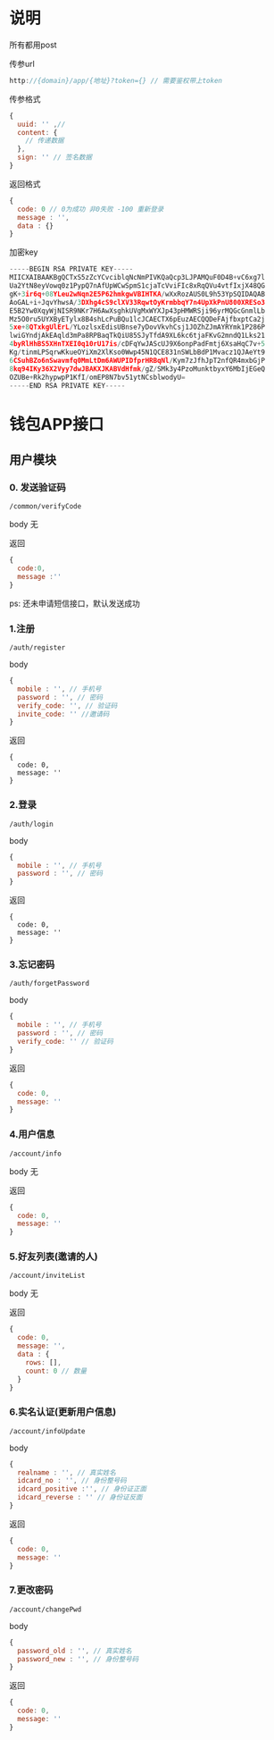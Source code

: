 # 说明

所有都用post

传参url

```js
http://{domain}/app/{地址}?token={} // 需要鉴权带上token
```

传参格式
```js
{
  uuid: '' ,//
  content: {
    // 传递数据
  },
  sign: '' // 签名数据
}
```

返回格式
```js
{
  code: 0 // 0为成功 非0失败 -100 重新登录
  message : '',
  data : {} 
}
```

加密key
```js
-----BEGIN RSA PRIVATE KEY-----
MIICXAIBAAKBgQCTxS5zZcYCvciblqNcNmPIVKQaQcp3LJPAMQuF0D4B+vC6xg7l
Ua2YtN8eyVowq0z1PypQ7nAfUpWCwSpmS1cjaTcVviFIc8xRqQVu4vtfIxjX48QG
gK+3ir6q+08YLeu2wNqn2E5P62hmkgwVBIHTKA/wXxRozAUS0L9h53YpSQIDAQAB
AoGAL+i+JqvYhwsA/3DXhg4cS9clXV33RqwtOyKrmbbqY7n4UpXkPnU800XRESo3
E5B2Yw0XqyWjNISR9NKr7H6AwXsghkUVgMxWYXJp43pHMWRSji96yrMQGcGnmlLb
Mz5O0ru5UYXByETylx8B4shLcPuBQu1lcJCAECTX6pEuzAECQQDeFAjfbxptCa2j
5xe+8QTxkgUlErL/YLozlsxEdisUBnse7yDovVkvhCsj1JOZhZJmAYRYmk1P286P
lwiGYndjAkEAqld3mPa8RPBaqTkQiU85SJyTfdA9XL6kc6tjaFKvG2mndQ1Lks21
4byRlHhBS5XHnTXEI0q10rU17is/cDFqYwJAScUJ9X6onpPadFmtj6XsaHqC7v+5
Kg/tinmLPSqrwKkueOYiXm2XlKso0Wwp45N1QCE831nSWLbBdP1Mvacz1QJAeYt9
6CSuhBZo6nSwavmfq0MmLtDm6AWUPIDfprHRBqNl/Kym7zJfhJpT2nfQR4mxbGjP
8kq94IKy36X2Vyy7dwJBAKXJKABVdHfmk/gZ/SMk3y4PzoMunktbyxY6MbIjEGeQ
OZUBe+Rk2hypwpP1KfI/omEP8N7bv51ytNCsblwodyU=
-----END RSA PRIVATE KEY-----
``` 

# 钱包APP接口

## 用户模块

### 0. 发送验证码
`/common/verifyCode`  

body 无

返回
```js
{
  code:0,
  message :''
}
```
ps: 还未申请短信接口，默认发送成功

### 1.注册

`/auth/register`

body 
```js
{
  mobile : '', // 手机号
  password : '', // 密码
  verify_code: '', // 验证码 
  invite_code: '' //邀请码 
}
```

返回
```
{
  code: 0,
  message: ''
}
```

### 2.登录

`/auth/login`

body 
```js
{
  mobile : '', // 手机号
  password : '', // 密码
}
```

返回
```
{
  code: 0,
  message: ''
}
```

### 3.忘记密码

`/auth/forgetPassword`

body 
```js
{
  mobile : '', // 手机号
  password : '', // 密码
  verify_code: '' // 验证码
}
```

返回
```js
{
  code: 0,
  message: ''
}
```

### 4.用户信息

`/account/info`

body 无

返回
```js
{
  code: 0,
  message: ''
}
```

### 5.好友列表(邀请的人)

`/account/inviteList`

body 无

返回
```js
{
  code: 0,
  message: '',
  data : {
    rows: [],
    count: 0 // 数量
  }
}
```

### 6.实名认证(更新用户信息)

`/account/infoUpdate`

body
```js
{
  realname : '', // 真实姓名
  idcard_no : '', // 身份整号码
  idcard_positive :'', // 身份证正面
  idcard_reverse : '' // 身份证反面
}
```

返回
```js
{
  code: 0,
  message: ''
}
```

### 7.更改密码 

`/account/changePwd`

body
```js
{
  password_old : '', // 真实姓名
  password_new : '', // 身份整号码
}
```

返回
```js
{
  code: 0,
  message: ''
}




